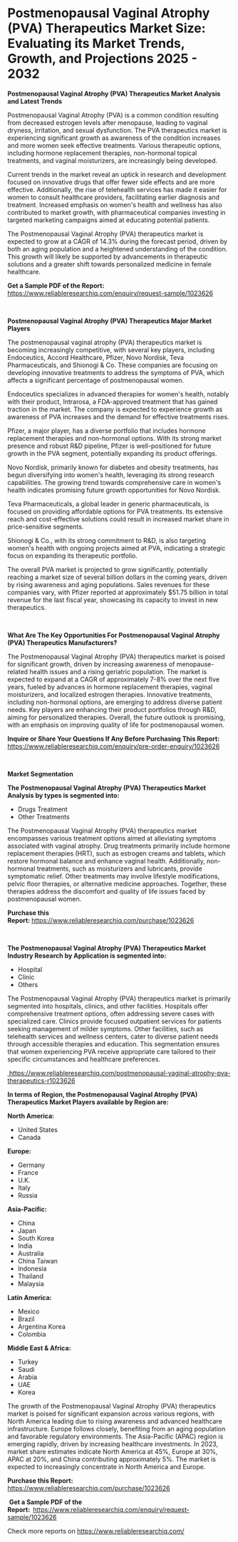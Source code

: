 <p><h1>Postmenopausal Vaginal Atrophy (PVA) Therapeutics Market Size: Evaluating its Market Trends, Growth, and Projections 2025 - 2032</h1></p><p><strong>Postmenopausal Vaginal Atrophy (PVA) Therapeutics Market Analysis and Latest Trends</strong></p>
<p><p>Postmenopausal Vaginal Atrophy (PVA) is a common condition resulting from decreased estrogen levels after menopause, leading to vaginal dryness, irritation, and sexual dysfunction. The PVA therapeutics market is experiencing significant growth as awareness of the condition increases and more women seek effective treatments. Various therapeutic options, including hormone replacement therapies, non-hormonal topical treatments, and vaginal moisturizers, are increasingly being developed.</p><p>Current trends in the market reveal an uptick in research and development focused on innovative drugs that offer fewer side effects and are more effective. Additionally, the rise of telehealth services has made it easier for women to consult healthcare providers, facilitating earlier diagnosis and treatment. Increased emphasis on women's health and wellness has also contributed to market growth, with pharmaceutical companies investing in targeted marketing campaigns aimed at educating potential patients.</p><p>The Postmenopausal Vaginal Atrophy (PVA) therapeutics market is expected to grow at a CAGR of 14.3% during the forecast period, driven by both an aging population and a heightened understanding of the condition. This growth will likely be supported by advancements in therapeutic solutions and a greater shift towards personalized medicine in female healthcare.</p></p>
<p><strong>Get a Sample PDF of the Report:&nbsp;</strong> <a href="https://www.reliableresearchiq.com/enquiry/request-sample/1023626?utm_campaign=2299&utm_medium=2&utm_source=Github&utm_content=ia&utm_term=09032025&utm_id=postmenopausal-vaginal-atrophy-pva-therapeutics">https://www.reliableresearchiq.com/enquiry/request-sample/1023626</a></p>
<p>&nbsp;</p>
<p><strong>Postmenopausal Vaginal Atrophy (PVA) Therapeutics Major Market Players</strong></p>
<p><p>The postmenopausal vaginal atrophy (PVA) therapeutics market is becoming increasingly competitive, with several key players, including Endoceutics, Accord Healthcare, Pfizer, Novo Nordisk, Teva Pharmaceuticals, and Shionogi & Co. These companies are focusing on developing innovative treatments to address the symptoms of PVA, which affects a significant percentage of postmenopausal women.</p><p>Endoceutics specializes in advanced therapies for women's health, notably with their product, Intrarosa, a FDA-approved treatment that has gained traction in the market. The company is expected to experience growth as awareness of PVA increases and the demand for effective treatments rises.</p><p>Pfizer, a major player, has a diverse portfolio that includes hormone replacement therapies and non-hormonal options. With its strong market presence and robust R&D pipeline, Pfizer is well-positioned for future growth in the PVA segment, potentially expanding its product offerings.</p><p>Novo Nordisk, primarily known for diabetes and obesity treatments, has begun diversifying into women's health, leveraging its strong research capabilities. The growing trend towards comprehensive care in women's health indicates promising future growth opportunities for Novo Nordisk.</p><p>Teva Pharmaceuticals, a global leader in generic pharmaceuticals, is focused on providing affordable options for PVA treatments. Its extensive reach and cost-effective solutions could result in increased market share in price-sensitive segments.</p><p>Shionogi & Co., with its strong commitment to R&D, is also targeting women's health with ongoing projects aimed at PVA, indicating a strategic focus on expanding its therapeutic portfolio.</p><p>The overall PVA market is projected to grow significantly, potentially reaching a market size of several billion dollars in the coming years, driven by rising awareness and aging populations. Sales revenues for these companies vary, with Pfizer reported at approximately $51.75 billion in total revenue for the last fiscal year, showcasing its capacity to invest in new therapeutics.</p></p>
<p>&nbsp;</p>
<p><strong>What Are The Key Opportunities For Postmenopausal Vaginal Atrophy (PVA) Therapeutics Manufacturers?</strong></p>
<p><p>The Postmenopausal Vaginal Atrophy (PVA) therapeutics market is poised for significant growth, driven by increasing awareness of menopause-related health issues and a rising geriatric population. The market is expected to expand at a CAGR of approximately 7-8% over the next five years, fueled by advances in hormone replacement therapies, vaginal moisturizers, and localized estrogen therapies. Innovative treatments, including non-hormonal options, are emerging to address diverse patient needs. Key players are enhancing their product portfolios through R&D, aiming for personalized therapies. Overall, the future outlook is promising, with an emphasis on improving quality of life for postmenopausal women.</p></p>
<p><strong>Inquire or Share Your Questions If Any Before Purchasing This Report:</strong> <a href="https://www.reliableresearchiq.com/enquiry/pre-order-enquiry/1023626?utm_campaign=2299&utm_medium=2&utm_source=Github&utm_content=ia&utm_term=09032025&utm_id=postmenopausal-vaginal-atrophy-pva-therapeutics">https://www.reliableresearchiq.com/enquiry/pre-order-enquiry/1023626</a></p>
<p>&nbsp;</p>
<p><strong>Market Segmentation</strong></p>
<p><strong>The Postmenopausal Vaginal Atrophy (PVA) Therapeutics Market Analysis by types is segmented into:</strong></p>
<p><ul><li>Drugs Treatment</li><li>Other Treatments</li></ul></p>
<p><p>The Postmenopausal Vaginal Atrophy (PVA) therapeutics market encompasses various treatment options aimed at alleviating symptoms associated with vaginal atrophy. Drug treatments primarily include hormone replacement therapies (HRT), such as estrogen creams and tablets, which restore hormonal balance and enhance vaginal health. Additionally, non-hormonal treatments, such as moisturizers and lubricants, provide symptomatic relief. Other treatments may involve lifestyle modifications, pelvic floor therapies, or alternative medicine approaches. Together, these therapies address the discomfort and quality of life issues faced by postmenopausal women.</p></p>
<p><strong>Purchase this Report:&nbsp;</strong><a href="https://www.reliableresearchiq.com/purchase/1023626?utm_campaign=2299&utm_medium=2&utm_source=Github&utm_content=ia&utm_term=09032025&utm_id=postmenopausal-vaginal-atrophy-pva-therapeutics">https://www.reliableresearchiq.com/purchase/1023626</a></p>
<p>&nbsp;</p>
<p><strong>The Postmenopausal Vaginal Atrophy (PVA) Therapeutics Market Industry Research by Application is segmented into:</strong></p>
<p><ul><li>Hospital</li><li>Clinic</li><li>Others</li></ul></p>
<p><p>The Postmenopausal Vaginal Atrophy (PVA) therapeutics market is primarily segmented into hospitals, clinics, and other facilities. Hospitals offer comprehensive treatment options, often addressing severe cases with specialized care. Clinics provide focused outpatient services for patients seeking management of milder symptoms. Other facilities, such as telehealth services and wellness centers, cater to diverse patient needs through accessible therapies and education. This segmentation ensures that women experiencing PVA receive appropriate care tailored to their specific circumstances and healthcare preferences.</p></p>
<p><a href="https://www.reliableresearchiq.com/postmenopausal-vaginal-atrophy-pva-therapeutics-r1023626?utm_campaign=2299&utm_medium=2&utm_source=Github&utm_content=ia&utm_term=09032025&utm_id=postmenopausal-vaginal-atrophy-pva-therapeutics">&nbsp;https://www.reliableresearchiq.com/postmenopausal-vaginal-atrophy-pva-therapeutics-r1023626</a></p>
<p><strong>In terms of Region, the Postmenopausal Vaginal Atrophy (PVA) Therapeutics Market Players available by Region are:</strong></p>
<p>
    <p> <strong> North America: </strong>
        <ul>
            <li>United States</li>
            <li>Canada</li>
        </ul>
        </p> 
    <p> <strong> Europe: </strong>
        <ul>
            <li>Germany</li>
            <li>France</li>
            <li>U.K.</li>
            <li>Italy</li>
            <li>Russia</li>
        </ul>
        </p> 
    <p> <strong> Asia-Pacific: </strong>
        <ul>
            <li>China</li>
            <li>Japan</li>
            <li>South Korea</li>
            <li>India</li>
            <li>Australia</li>
            <li>China Taiwan</li>
            <li>Indonesia</li>
            <li>Thailand</li>
            <li>Malaysia</li>
        </ul>
        </p> 
    <p> <strong> Latin America: </strong>
        <ul>
            <li>Mexico</li>
            <li>Brazil</li>
            <li>Argentina Korea</li>
            <li>Colombia</li>
        </ul>
        </p> 
    <p> <strong> Middle East & Africa: </strong>
        <ul>
            <li>Turkey</li>
            <li>Saudi</li>
            <li>Arabia</li>
            <li>UAE</li>
            <li>Korea</li>
        </ul>
    </p>
    </p>
<p><p>The growth of the Postmenopausal Vaginal Atrophy (PVA) therapeutics market is poised for significant expansion across various regions, with North America leading due to rising awareness and advanced healthcare infrastructure. Europe follows closely, benefiting from an aging population and favorable regulatory environments. The Asia-Pacific (APAC) region is emerging rapidly, driven by increasing healthcare investments. In 2023, market share estimates indicate North America at 45%, Europe at 30%, APAC at 20%, and China contributing approximately 5%. The market is expected to increasingly concentrate in North America and Europe.</p></p>
<p><strong>Purchase this Report: </strong><a href="https://www.reliableresearchiq.com/purchase/1023626?utm_campaign=2299&utm_medium=2&utm_source=Github&utm_content=ia&utm_term=09032025&utm_id=postmenopausal-vaginal-atrophy-pva-therapeutics">https://www.reliableresearchiq.com/purchase/1023626</a></p>
<p>&nbsp;<strong>Get a Sample PDF of the Report:&nbsp;&nbsp;</strong><a href="https://www.reliableresearchiq.com/enquiry/request-sample/1023626?utm_campaign=2299&utm_medium=2&utm_source=Github&utm_content=ia&utm_term=09032025&utm_id=postmenopausal-vaginal-atrophy-pva-therapeutics">https://www.reliableresearchiq.com/enquiry/request-sample/1023626</a></p>
<p><strong></strong></p>
<p>Check more reports on <a href="https://www.reliableresearchiq.com/?utm_campaign=2299&utm_medium=2&utm_source=Github&utm_content=ia&utm_term=09032025&utm_id=postmenopausal-vaginal-atrophy-pva-therapeutics">https://www.reliableresearchiq.com/</a></p>